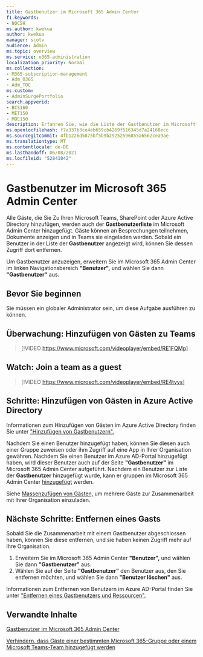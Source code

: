 ```yaml
---
title: Gastbenutzer im Microsoft 365 Admin Center
f1.keywords:
- NOCSH
ms.author: kwekua
author: kwekua
manager: scotv
audience: Admin
ms.topic: overview
ms.service: o365-administration
localization_priority: Normal
ms.collection:
- M365-subscription-management
- Adm_O365
- Adm_TOC
ms.custom:
- AdminSurgePortfolio
search.appverid:
- BCS160
- MET150
- MOE150
description: Erfahren Sie, wie die Liste der Gastbenutzer im Microsoft 365 Admin Center ausgefüllt wird.
ms.openlocfilehash: f7a337b3ce4eb659cb4269f516345d7a24168ecc
ms.sourcegitcommit: 4fb1226d5875bf5b9b29252596855a6562cea9ae
ms.translationtype: MT
ms.contentlocale: de-DE
ms.lasthandoff: 06/08/2021
ms.locfileid: "52841042"
---
```

# <a name="guest-users-in-microsoft-365-admin-center"></a>Gastbenutzer im Microsoft 365 Admin Center

Alle Gäste, die Sie Zu Ihren Microsoft Teams, SharePoint oder Azure Active Directory hinzufügen, werden auch der **Gastbenutzerliste** im Microsoft Admin Center hinzugefügt. Gäste können an Besprechungen teilnehmen, Dokumente anzeigen und in Teams sie eingeladen werden.
Sobald ein Benutzer in der Liste der **Gastbenutzer** angezeigt wird, können Sie dessen Zugriff dort entfernen.

Um Gastbenutzer anzuzeigen, erweitern Sie im Microsoft 365 Admin Center im linken Navigationsbereich **"Benutzer",** und wählen Sie dann **"Gastbenutzer"** aus.

## <a name="before-you-begin"></a>Bevor Sie beginnen

Sie müssen ein globaler Administrator sein, um diese Aufgabe ausführen zu können.

## <a name="watch-add-guests-to-teams"></a>Überwachung: Hinzufügen von Gästen zu Teams

> [!VIDEO https://www.microsoft.com/videoplayer/embed/RE1FQMp]

## <a name="watch-join-a-team-as-a-guest"></a>Watch: Join a team as a guest

> [!VIDEO https://www.microsoft.com/videoplayer/embed/RE4tyys]

## <a name="steps-add-guests-in-azure-active-directory"></a>Schritte: Hinzufügen von Gästen in Azure Active Directory

Informationen zum Hinzufügen von Gästen im Azure Active Directory finden Sie unter ["Hinzufügen von Gastbenutzern".](/azure/active-directory/b2b/b2b-quickstart-add-guest-users-portal)

Nachdem Sie einen Benutzer hinzugefügt haben, können Sie diesen auch einer Gruppe zuweisen oder ihm Zugriff auf eine App in Ihrer Organisation gewähren. Nachdem Sie einen Benutzer im Azure AD-Portal hinzugefügt haben, wird dieser Benutzer auch auf der Seite **"Gastbenutzer"** im Microsoft 365 Admin Center aufgeführt.
Nachdem ein Benutzer zur Liste der **Gastbenutzer** hinzugefügt wurde, kann er gruppen im Microsoft 365 Admin Center [hinzugefügt](../create-groups/manage-guest-access-in-groups.md#add-guests-to-a-microsoft-365-group-from-the-admin-center) werden.

Siehe [Massenzufügen von Gästen,](/azure/active-directory/b2b/tutorial-bulk-invite) um mehrere Gäste zur Zusammenarbeit mit Ihrer Organisation einzuladen.

## <a name="next-steps-remove-a-guest"></a>Nächste Schritte: Entfernen eines Gasts

Sobald Sie die Zusammenarbeit mit einem Gastbenutzer abgeschlossen haben, können Sie diese entfernen, und sie haben keinen Zugriff mehr auf Ihre Organisation.

1. Erweitern Sie im Microsoft 365 Admin Center **"Benutzer",** und wählen Sie dann **"Gastbenutzer"** aus.
1. Wählen Sie auf der Seite **"Gastbenutzer"** den Benutzer aus, den Sie entfernen möchten, und wählen Sie dann **"Benutzer löschen"** aus.

Informationen zum Entfernen von Benutzern im Azure AD-Portal finden Sie unter ["Entfernen eines Gastbenutzers und Ressourcen".](/azure/active-directory/b2b/b2b-quickstart-add-guest-users-portal#clean-up-resources)

## <a name="related-content"></a>Verwandte Inhalte

[Gastbenutzer im Microsoft 365 Admin Center](about-guest-users.md)

[Verhindern, dass Gäste einer bestimmten Microsoft 365-Gruppe oder einem Microsoft Teams-Team hinzugefügt werden](../../solutions/per-group-guest-access.md)
